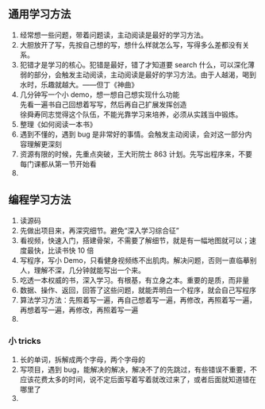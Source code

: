 

## 通用学习方法
1. 经常想一些问题，带着问题读，主动阅读是最好的学习方法。
2. 大胆放开了写，先按自己想的写，想什么样就怎么写，写得多么差都没有关系。
3. 犯错才是学习的核心。犯错是最好，错了才知道要 search 什么，可以深化薄弱的部分，会触发主动阅读，主动阅读是最好的学习方法。由于人越渴，喝到水时，乐趣就越大。——但丁《神曲》
4. 几分钟写一个小 demo，想一想自己想实现什么功能  
先看一遍书自己回想着写写，然后再自己扩展发挥创造  
徐舜寿同志觉得这个队伍，不能光靠学习来培养，必须从实践当中锻炼。  
4. 整理《如何阅读一本书》
5. 遇到不懂的，遇到 bug 是非常好的事情。会触发主动阅读，会对这一部分内容理解更深刻
6. 资源有限的时候，先重点突破，王大珩院士 863 计划。先写出程序来，不要每门课都从第一节开始看
7. 



## 编程学习方法
1. 读源码
2. 先做出项目来，再深究细节。避免“深入学习综合征”
3. 看视频，快速入门，搭建骨架，不需要了解细节，就是有一幅地图就可以；速度最快，比读书快 10 倍
4. 写程序，写小 Demo，只看健身视频练不出肌肉。解决问题，否则一直临摹别人，理解不深，几分钟就能写出一个来。
5. 吃透一本权威的书，深入学习。有根基，有立身之本。重要的是质，而非量
6. 数据、操作、返回，回答了这些问题，就能弄明白一个程序，就会自己写程序
7. 算法学习方法：先照着写一遍，再自己想着写一遍，再修改，再照着写一遍，再想着写一遍，再修改，再照着写一遍  
8. 


### 小 tricks
1. 长的单词，拆解成两个字母，两个字母的  
2. 写项目，遇到 bug，能解决的解决，解决不了的先跳过，有些错误不重要，不应该花费太多的时间，说不定后面写着写着就改过来了，或者后面就知道错在哪里了  
3. 



